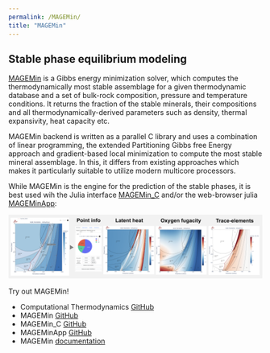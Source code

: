 ```yaml
---
permalink: /MAGEMin/
title: "MAGEMin"
---
```


## Stable phase equilibrium modeling

[MAGEMin](https://github.com/ComputationalThermodynamics/MAGEMin) is a Gibbs energy minimization solver, which computes the thermodynamically most stable assemblage for a given thermodynamic database and a set of bulk-rock composition, pressure and temperature conditions. It returns the fraction of the stable minerals, their compositions and all thermodynamically-derived parameters such as density, thermal expansivity, heat capacity etc.

MAGEMin backend is written as a parallel C library and uses a combination of linear programming, the extended Partitioning Gibbs free Energy approach and gradient-based local minimization to compute the most stable mineral assemblage. In this, it differs from existing approaches which makes it particularly suitable to utilize modern multicore processors.

While MAGEMin is the engine for the prediction of the stable phases, it is best used wih the Julia interface [MAGEMin_C](https://github.com/ComputationalThermodynamics/MAGEMin_C.jl) and/or the web-browser julia [MAGEMinApp](https://github.com/ComputationalThermodynamics/MAGEMinApp.jl):

![MAGEMinApp](/files/MAGEMinApp_overview.png)

Try out MAGEMin!

* Computational Thermodynamics [GitHub](https://github.com/ComputationalThermodynamics)
* MAGEMin [GitHub](https://github.com/ComputationalThermodynamics/MAGEMin)
* MAGEMin_C [GitHub](https://github.com/ComputationalThermodynamics/MAGEMin_C.jl)
* MAGEMinApp [GitHub](https://github.com/ComputationalThermodynamics/MAGEMinApp.jl)
* MAGEMin [documentation](https://computationalthermodynamics.github.io/MAGEMin_C.jl/dev/)

